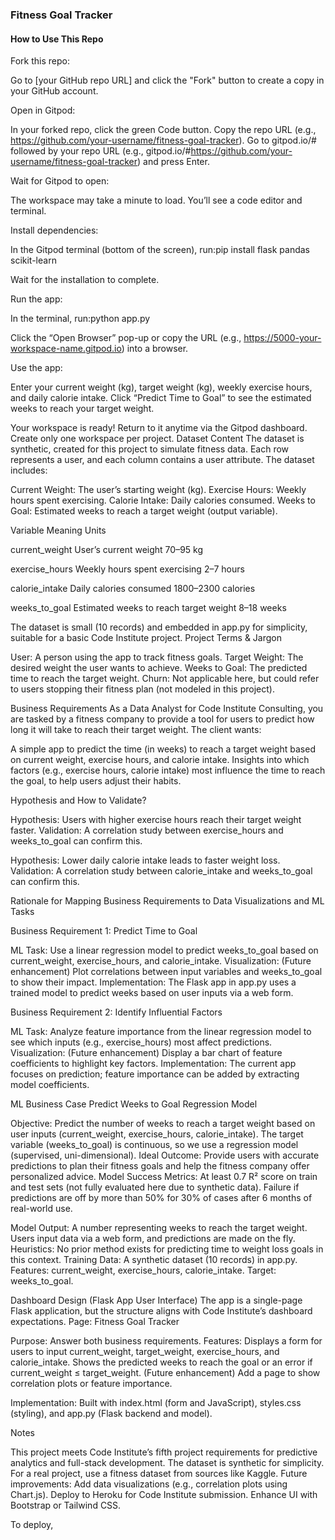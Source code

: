 ### Fitness Goal Tracker

#### How to Use This Repo

Fork this repo:

Go to [your GitHub repo URL] and click the "Fork" button to create a copy in your GitHub account.


Open in Gitpod:

In your forked repo, click the green Code button.
Copy the repo URL (e.g., https://github.com/your-username/fitness-goal-tracker).
Go to gitpod.io/# followed by your repo URL (e.g., gitpod.io/#https://github.com/your-username/fitness-goal-tracker) and press Enter.


Wait for Gitpod to open:

The workspace may take a minute to load. You’ll see a code editor and terminal.


Install dependencies:

In the Gitpod terminal (bottom of the screen), run:pip install flask pandas scikit-learn


Wait for the installation to complete.


Run the app:

In the terminal, run:python app.py


Click the “Open Browser” pop-up or copy the URL (e.g., https://5000-your-workspace-name.gitpod.io) into a browser.


Use the app:

Enter your current weight (kg), target weight (kg), weekly exercise hours, and daily calorie intake.
Click “Predict Time to Goal” to see the estimated weeks to reach your target weight.



Your workspace is ready! Return to it anytime via the Gitpod dashboard. Create only one workspace per project.
Dataset Content
The dataset is synthetic, created for this project to simulate fitness data. Each row represents a user, and each column contains a user attribute. The dataset includes:

Current Weight: The user’s starting weight (kg).
Exercise Hours: Weekly hours spent exercising.
Calorie Intake: Daily calories consumed.
Weeks to Goal: Estimated weeks to reach a target weight (output variable).




Variable
Meaning
Units



current_weight
User’s current weight
70–95 kg


exercise_hours
Weekly hours spent exercising
2–7 hours


calorie_intake
Daily calories consumed
1800–2300 calories


weeks_to_goal
Estimated weeks to reach target weight
8–18 weeks


The dataset is small (10 records) and embedded in app.py for simplicity, suitable for a basic Code Institute project.
Project Terms & Jargon

User: A person using the app to track fitness goals.
Target Weight: The desired weight the user wants to achieve.
Weeks to Goal: The predicted time to reach the target weight.
Churn: Not applicable here, but could refer to users stopping their fitness plan (not modeled in this project).

Business Requirements
As a Data Analyst for Code Institute Consulting, you are tasked by a fitness company to provide a tool for users to predict how long it will take to reach their target weight. The client wants:

A simple app to predict the time (in weeks) to reach a target weight based on current weight, exercise hours, and calorie intake.
Insights into which factors (e.g., exercise hours, calorie intake) most influence the time to reach the goal, to help users adjust their habits.

Hypothesis and How to Validate?

Hypothesis: Users with higher exercise hours reach their target weight faster.
Validation: A correlation study between exercise_hours and weeks_to_goal can confirm this.


Hypothesis: Lower daily calorie intake leads to faster weight loss.
Validation: A correlation study between calorie_intake and weeks_to_goal can confirm this.



Rationale for Mapping Business Requirements to Data Visualizations and ML Tasks

Business Requirement 1: Predict Time to Goal

ML Task: Use a linear regression model to predict weeks_to_goal based on current_weight, exercise_hours, and calorie_intake.
Visualization: (Future enhancement) Plot correlations between input variables and weeks_to_goal to show their impact.
Implementation: The Flask app in app.py uses a trained model to predict weeks based on user inputs via a web form.


Business Requirement 2: Identify Influential Factors

ML Task: Analyze feature importance from the linear regression model to see which inputs (e.g., exercise_hours) most affect predictions.
Visualization: (Future enhancement) Display a bar chart of feature coefficients to highlight key factors.
Implementation: The current app focuses on prediction; feature importance can be added by extracting model coefficients.



ML Business Case
Predict Weeks to Goal
Regression Model

Objective: Predict the number of weeks to reach a target weight based on user inputs (current_weight, exercise_hours, calorie_intake). The target variable (weeks_to_goal) is continuous, so we use a regression model (supervised, uni-dimensional).
Ideal Outcome: Provide users with accurate predictions to plan their fitness goals and help the fitness company offer personalized advice.
Model Success Metrics:
At least 0.7 R² score on train and test sets (not fully evaluated here due to synthetic data).
Failure if predictions are off by more than 50% for 30% of cases after 6 months of real-world use.


Model Output: A number representing weeks to reach the target weight. Users input data via a web form, and predictions are made on the fly.
Heuristics: No prior method exists for predicting time to weight loss goals in this context.
Training Data: A synthetic dataset (10 records) in app.py. Features: current_weight, exercise_hours, calorie_intake. Target: weeks_to_goal.

Dashboard Design (Flask App User Interface)
The app is a single-page Flask application, but the structure aligns with Code Institute’s dashboard expectations.
Page: Fitness Goal Tracker

Purpose: Answer both business requirements.
Features:
Displays a form for users to input current_weight, target_weight, exercise_hours, and calorie_intake.
Shows the predicted weeks to reach the goal or an error if current_weight ≤ target_weight.
(Future enhancement) Add a page to show correlation plots or feature importance.


Implementation: Built with index.html (form and JavaScript), styles.css (styling), and app.py (Flask backend and model).

Notes

This project meets Code Institute’s fifth project requirements for predictive analytics and full-stack development.
The dataset is synthetic for simplicity. For a real project, use a fitness dataset from sources like Kaggle.
Future improvements:
Add data visualizations (e.g., correlation plots using Chart.js).
Deploy to Heroku for Code Institute submission.
Enhance UI with Bootstrap or Tailwind CSS.


To deploy,

